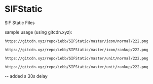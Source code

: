# SIFStatic
SIF Static Files

sample usage (using gitcdn.xyz):

`https://gitcdn.xyz/repo/iebb/SIFStatic/master/icon/normal/222.png`

`https://gitcdn.xyz/repo/iebb/SIFStatic/master/icon/rankup/222.png`

`https://gitcdn.xyz/repo/iebb/SIFStatic/master/unit/normal/222.png`

`https://gitcdn.xyz/repo/iebb/SIFStatic/master/unit/rankup/222.png`

-- added a 30s delay

